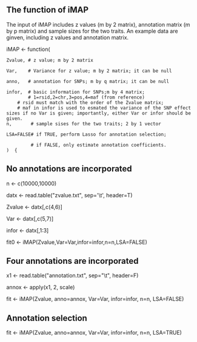
## The function of iMAP
The input of iMAP includes z values (m by 2 matrix), annotation matrix (m by p matrix) and sample sizes for the two traits. An example data are ginven, including z values and annotation matrix. 

iMAP <- function(

	Zvalue, # z value; m by 2 matrix
	
	Var,    # Variance for z value; m by 2 matrix; it can be null
	
	anno,   # annotation for SNPs; m by q matrix; it can be null
	
	infor,  # basic information for SNPs;m by 4 matrix; 
	        # 1=rsid,2=chr,3=pos,4=maf (from reference) 
		# rsid must match with the order of the Zvalue matrix;
		# maf in infor is used to esmated the variance of the SNP effect sizes if no Var is given; importantly, either Var or infor should be given.
	n,       # sample sises for the two traits; 2 by 1 vector
	
	LSA=FALSE# if TRUE, perform Lasso for annotation selection;
	
	         # if FALSE, only estimate annotation coefficients.
	)  {

## No annotations are incorporated
n <-  c(10000,10000)
 
datx   <-  read.table("zvalue.txt", sep='\t', header=T)

Zvalue <-  datx[,c(4,6)]

Var    <-  datx[,c(5,7)]

infor  <-  datx[,1:3]

fit0   <-  iMAP(Zvalue,Var=Var,infor=infor,n=n,LSA=FALSE)

## Four annotations are incorporated

x1    <- read.table("annotation.txt", sep="\t", header=F)

annox <- apply(x1, 2, scale)

fit   <- iMAP(Zvalue, anno=annox, Var=Var, infor=infor, n=n, LSA=FALSE)

## Annotation selection
fit   <- iMAP(Zvalue, anno=annox, Var=Var, infor=infor, n=n, LSA=TRUE)



